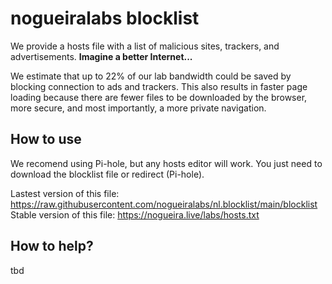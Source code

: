 # nogueiralabs blocklist
We provide a hosts file with a list of malicious sites, trackers, and advertisements.  **Imagine a better Internet...**

We estimate that up to 22% of our lab bandwidth could be saved by blocking connection to ads and trackers. This also results in faster page loading because there are fewer files to be downloaded by the browser, more secure, and most importantly, a more private navigation.




## How to use

We recomend using Pi-hole, but any hosts editor will work.
You just need to download the blocklist file or redirect (Pi-hole).

Lastest version of this file: https://raw.githubusercontent.com/nogueiralabs/nl.blocklist/main/blocklist
<br>Stable version of this file: https://nogueira.live/labs/hosts.txt

## How to help?

tbd
